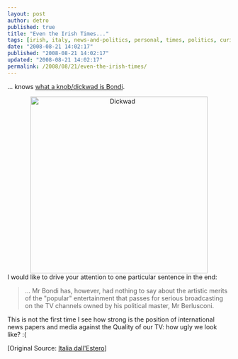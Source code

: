 ```yaml
---
layout: post
author: detro
published: true
title: "Even the Irish Times..."
tags: [irish, italy, news-and-politics, personal, times, politics, curiosity, english, newspaper, international, laugh]
date: "2008-08-21 14:02:17"
published: "2008-08-21 14:02:17"
updated: "2008-08-21 14:02:17"
permalink: /2008/08/21/even-the-irish-times/
---
```


... knows <a href="http://www.irishtimes.com/newspaper/world/2008/0814/1218477548932.html">what a knob/dickwad is Bondi</a>.

<div align="center"><img src="http://robertoscurto.files.wordpress.com/2008/02/sandro-bondi-prega.jpg" alt="Dickwad" width="400" /></div>
I would like to drive your attention to one particular sentence in the end:
<blockquote>...
Mr Bondi has, however, had nothing to say about the artistic merits of the "popular" entertainment that passes for serious broadcasting on the TV channels owned by his political master, Mr Berlusconi.
</blockquote>

This is not the first time I see how strong is the position of international news papers and media against the Quality of our TV: how ugly we look like? :(

[Original Source: <a href="http://italiadallestero.info/archives/605">Italia dall'Estero</a>] 
